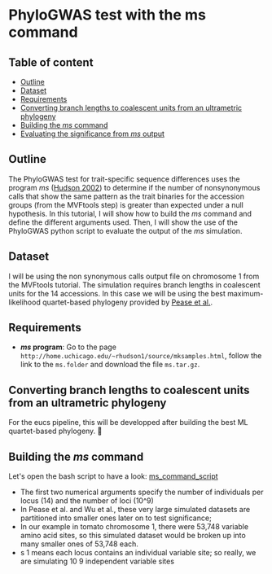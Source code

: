 # PhyloGWAS test with the ms command

## Table of content
 * [Outline](#outline)
 * [Dataset](#dataset)
 * [Requirements](#requirements)
 * [Converting branch lengths to coalescent units from an ultrametric phylogeny](#converting-branch-lengths-to-coalescent-units-from-an-ultrametric-phylogeny)
 * [Building the *ms* command ](#building-the-*ms*-command)
 * [Evaluating the significance from *ms* output](#evaluating-significance-from-*ms*-output)

## Outline
The PhyloGWAS test for trait-specific sequence differences uses the program *ms* ([Hudson 2002](https://academic.oup.com/bioinformatics/article/18/2/337/225783)) to determine if the number of nonsynonymous calls that show the same pattern as the trait binaries for the accession groups (from the MVFtools step) is greater than expected under a null hypothesis.
In this tutorial, I will show how to build the *ms* command and define the different arguments used. Then, I will show the use of the PhyloGWAS python script to evaluate the output of the *ms* simulation.

## Dataset
I will be using the non synonymous calls output file on chromosome 1 from the MVFtools tutorial. The simulation requires branch lengths in coalescent units for the 14 accessions. In this case we will be using the best maximum-likelihood quartet-based phylogeny provided by [Pease et al.](https://journals.plos.org/plosbiology/article?id=10.1371/journal.pbio.1002379). 

## Requirements
 * ***ms* program**: Go to the page `http://home.uchicago.edu/~rhudson1/source/mksamples.html`, follow the link to the `ms.folder` and download the file `ms.tar.gz`.
 
## Converting branch lengths to coalescent units from an ultrametric phylogeny
 
 For the eucs pipeline, this will be developped after building the best ML quartet-based phylogeny. :seedling:
 
## Building the *ms* command
Let's open the bash script to have a look:
[ms_command_script](images/ms_command_script.PNG)

* The first two numerical arguments specify the number of individuals per locus (14) and the number of loci (10^9)
 * In Pease et al. and Wu et al., these very large simulated datasets are partitioned into smaller ones later on to test significance;
 * In our example in tomato chromosome 1, there were 53,748 variable amino acid sites, so this simulated dataset would be broken up into many smaller ones of 53,748 each.
 * s 1 means each locus contains an individual variable site; so really, we are simulating 10 9 independent variable sites
